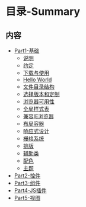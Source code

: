 # 目录-Summary

## 内容
  * [Part1-基础](docs/basic/README.md)
    * [说明](docs/basic/intro.md)
    * [约定]()
    * [下载与使用]()
    * [Hello World]()
    * [文件目录结构]()
    * [选择版本和定制]()
    * [浏览器可用性]()
    * [全局样式表]()
    * [兼容IE浏览器]()
    * [布局容器]()
    * [响应式设计]()
    * [栅格系统]()
    * [排版]()
    * [辅助类]()
    * [配色]()
    * [主题]()
  * [Part2-控件](docs/control/README.md)
  * [Part3-组件](docs/components/README.md)
  * [Part4-JS插件](docs/plugins/README.md)
  * [Part5-视图](docs/views/README.md)